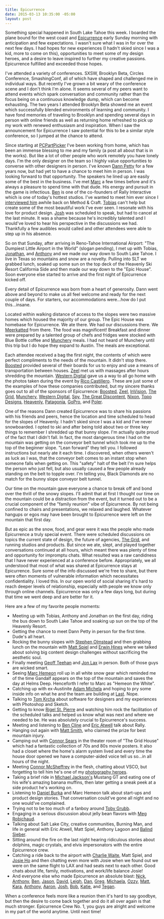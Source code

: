 ```yaml
---
title: Epicurrence
date: 2015-03-13 10:35:00 -05:00
layout: post
---
```


Something special happened in South Lake Tahoe this week. I boarded the plane bound for the west coast and [Epicurrence](http://epicurrence.com/) early Sunday morning with anticipation and few expectations. I wasn't sure what I was in for over the next few days. I had hopes for new experiences (I hadn't skied since I was a kid, more to come on this), opportunities to meet some of my design heroes, and a desire to leave inspired to further my creative passions. Epicurrence fulfilled and exceeded those hopes.

I've attended a variety of conferences. SXSW, Brooklyn Beta, Circles Conference, SmashingConf, all of which have shaped and challenged me in individual ways. But recently I've grown a bit weary of the conference scene and I don't think I'm alone. It seems several of my peers want to attend events which spark conversation and community rather than the focus being on a continuous knowledge dump, which can become exhausting. The two years I attended Brooklyn Beta showed me an event which successfully blended environments of learning and community. I have fond memories of traveling to Brooklyn and spending several days in person with online friends as well as returning home refreshed to pick up my work with renewed enthusiasm and inspiration. When I saw the announcement for Epicurrence I saw potential for this to be a similar style conference, so I jumped at the chance to attend.

Since starting at <a href="http://pcpartpicker.com/">PCPartPicker</a> I've been working from home, which has been an immense blessing to me and my family (a post all about that is in the works). But like a lot of other people who work remotely you have lonely days. I'm the only designer on the team so I highly value opportunities to converse with other designers in person. I've known <a href="http://twitter.com/dannpetty">Dann Petty</a> for a few years now, but had yet to have a chance to meet him in person. I was looking forward to that opportunity. The speakers he lined up are easily some of the best in the business. I've met <a href="http://twitter.com/hemeon">Marc</a> a few times before and it's always a pleasure to spend time with that dude. His energy and pursuit in the game is infectious. <a href="http://twitter.com/yocline">Ben</a> is one of the co-founders of Rally Interactive which is one of today's hottest studios. I've wanted to meet him ever since I <a href="http://methodandcraft.com/interviews/ben-cline">interviewed him</a> awhile back on Method & Craft. <a href="http://twitter.com/schneidertobias">Tobias</a> can't help but create some of the most beautiful work I've ever seen. I resonate with his love for product design. <a href="http://twitter.com/joshhemsley">Josh</a> was scheduled to speak, but had to cancel at the last minute. It was a shame because he's incredibly talented and I would've loved to hear his perspective in the discussions we had. Thankfully a few audibles would called and other attendees were able to step up in his absence.    

So on that Sunday, after arriving in Reno-Tahoe International Airport: "The Dumpiest Little Airport in the World" (slogan pending), I met up with Tobias, <a href="http://twitter.com/moore">Jonathan</a>, and <a href="https://twitter.com/alagoon">Anthony</a> and we made our way down to South Lake Tahoe. I live in Texas so mountains and snow are a novelty. Pulling into SLT we grabbed lunch, soaked up some sun on the top deck of the Heavenly Ski Resort California Side and then made our way down to the "Epic House". Soon everyone else started to arrive and the first night of Epicurrence kicked off.

Every detail of Epicurrence was born from a heart of generosity. Dann went above and beyond to make us all feel welcome and ready for the next couple of days. For starters, our accommodations were...how do I put this...insane.

Located within walking distance of access to the slopes were two massive homes which housed the majority of our group. The Epic House was homebase for Epicurrence. We ate there. We had our discussions there. We <a href="http://meerkatapp.co/">Meerkatted</a> from there. The food was magnificent! Breakfast and dinner were prepared by a talented group of chefs and fridges were stocked with Blue Bottle coffee and <a href="https://munchery.com/">Munchery</a> meals. I had not heard of Munchery until this trip but I do hope they expand to Austin. The meals are exceptional.

Each attendee received a bag the first night, the contents of which were perfect compliments to the needs of the mountain. It didn't stop there. <a href="http://www.boostedboards.com/">Boosted</a> provided several of their boards for us to enjoy and use a means of transportation between houses. <a href="https://www.zeel.com/">Zeel</a> met us with massages after hours shredding the mountain. <a href="http://www.wdc.com/en/">Western Digital</a> gave us a way to all go home with the photos taken during the event by <a href="http://studiocastillero.com/">Rico Castillero</a>. These are just some of the examples of how these companies contributed, but my sincere thanks goes out to all of the sponsors of Epicurrence: <a href="http://www.boostedboards.com/">Boosted</a>, <a href="https://www.zeel.com/">Zeel</a>, <a href="http://www.invisionapp.com/">InVision</a>, <a href="https://thegrid.io/">The Grid</a>, <a href="https://munchery.com/">Munchery</a>, <a href="http://www.wdc.com/en/">Western Digital</a>, <a href="http://www.spyoptic.com/">Spy</a>, <a href="https://thegreatdiscontent.com/">The Great Discontent</a>, <a href="http://www.nixon.com/us/en/">Nixon</a>, <a href="http://topodesigns.com/">Topo Designs</a>, <a href="http://www.skiheavenly.com/">Heavenly</a>, <a href="http://www.patagonia.com/us/home">Patagonia</a>, <a href="http://gopro.com/">GoPro</a>, and <a href="http://polerstuff.com/">Poler</a>.

One of the reasons Dann created Epicurrence was to share his passions with his friends and peers, hence the location and time scheduled to head for the slopes of Heavenly. I hadn't skied since I was a kid and I've never snowboarded. I opted to ski and after being told about two or three key things to remember I shredded up that bunny slope. I'm actually quite proud of the fact that I didn't fall. In fact, the most dangerous time I had on the mountain was getting on the conveyor belt tunnel which took me up to the top of the beginner slope. "Lean forward" they tell you. I followed instructions but nearly ate it each time. I discovered, when others weren't as luck as I was, that the conveyor belt comes to an instant stop when someone falls when getting on. This "safety" halt of the belt I'm sure helps the person who just fell, but also usually caused a few people already standing on the belt to topple over. I'm telling you, Black Diamonds are no match for the bunny slope conveyor belt tunnel.

Our time on the mountain gave everyone a chance to break off and bond over the thrill of the snowy slopes. I'll admit that at first I thought our time on the mountain could be a distraction from the event, but it turned out to be a crucial component of the "family reunion" vibe of Epicurrence. By not being confined to chairs and presentations, we relaxed and laughed. Whatever hangups or egos may have been brought to Epicurrence were left on the mountain that first day.

But as epic as the snow, food, and gear were it was the people who made Epicurrence a truly special event. There were scheduled discussions on topics the current state of design, the future of agencies, <a href="https://thegrid.io/">The Grid</a>, and running studios and products. But since we ate, slept, and played together conversations continued at all hours, which meant there was plenty of time and opportunity for impromptu chats. What resulted was a raw candidness that I have never experienced at a conference before. Appropriately, we all understood that most of what was shared at Epicurrence stays at Epicurrence. Sure some of the info discussed we're free to share, but there were often moments of vulnerable information which necessitates confidentiality. I loved this. In our open world of social sharing it's hard to reach deeper levels of relationship, especially with people we know only through online channels. Epicurrence was only a few days long, but during that time we went deep and are better for it.

Here are a few of my favorite people moments:

* Meeting up with Tobias, Anthony and Jonathan on the first day, riding the bus down to South Lake Tahoe and soaking up sun on the top of the Heavenly Resort.
* Getting the chance to meet Dann Petty in person for the first time. Dude's all heart.
* Rocking the bunny slopes with <a href="http://twitter.com/TheOlmstead">Stephen Olmstead</a> and then grabbing lunch on the mountain with <a href="https://twitter.com/thinmatt">Matt Spiel</a> and <a href="https://twitter.com/erwinhines">Erwin Hines</a> where we talked about solving big content design challenges without sacrificing the aesthetic soul.
* Finally meeting <a href="https://twitter.com/gt">Geoff Teehan</a> and <a href="https://twitter.com/jlax">Jon Lax</a> in person. Both of those guys are wicked smart.
* Seeing <a href="http://twitter.com/hemeon">Marc Hemeon</a> roll up in all white snow gear which reminded me of the time Gandalf appears on the top of the mountain and saves the day at Helms Deep. Henceforth I refer to Marc as "Hemeon the White".
* Catching up with ex-Austinite <a href="https://twitter.com/soopa">Adam Michela</a> and hoping to pry some inside info on what he and the team are building at <a href="http://last.co/">Last</a>. Nope.
* Talking to <a href="https://twitter.com/tomkrcha">Tom Krcha</a> about software for designers and my experiences with Photoshop and Sketch.
* Getting to know <a href="https://twitter.com/rigelstpierre">Rigel St. Pierre</a> and watching him rock the facilitation of the scheduled talks and helped us know what was next and where we needed to be. He was absolutely crucial to Epicurrence's success.
* Meeting and listening to <a href="http://twitter.com/yocline">Ben Cline</a> and <a href="https://twitter.com/ericatwell_">Eric Atwell</a> talk about Rally.
* Hanging out again with <a href="https://twitter.com/mds">Matt Smith</a>, who claimed the prize for best mountain injury.
* Camping out with <a href="https://twitter.com/connors">Connor Sears</a> in the theater room of "The Grid House" which had a fantastic collection of 70s and 80s movie posters. It also had a closet where the home's alarm system lived and every time the house door opened we have a computer-aided voice tell us so...in all hours of the night.
* Meeting <a href="https://twitter.com/mcsheffrey">Connor McSheffrey</a> in the flesh, chatting about VSCO, but forgetting to tell him he's one of my <a href="https://instagram.com/connor/">photography heroes</a>.
* Taking a brief ride in <a href="https://twitter.com/mjackson">Michael Jackson's</a> Mustang GT and eating one of his wife's amazing banana muffins, then later getting a sneak peek at a side product he's working on.
* Listening to <a href="https://twitter.com/dburka">Daniel Burka</a> and Marc Hemeon talk about start-ups and product design stories. That conversation could've gone all night and no one would've complained.
* Trying not to be too much of a fanboy around <a href="https://twitter.com/tobygrubb">Toby Grubb</a>.
* Engaging in a serious discussion about jelly bean flavors with <a href="https://twitter.com/megdraws">Meg Robichaud</a>.
* Talking about Salt Lake City, creative communities, Burning Man, and life in general with Eric Atwell, Matt Spiel, Anthony Lagoon and <a href="https://twitter.com/balindsieber">Balind Sieber</a>.
* Sitting around the fire on the last night hearing ridiculous stories about dolphins, magic crystals, and elvis impersonators with the entire Epicurrence crew.
* Catching a ride back to the airport with <a href="https://twitter.com/charliecwaite">Charlie Waite</a>, Matt Spiel, and <a href="https://twitter.com/joselleho">Josie Ho</a> and then chatting even more with Josie when we found out we were on the same flight to LAX and had seats next to each other. Good chats about life, family, motivations, and work/life balance Josie!
* And everyone else who made Epicurrence an absolute blast: <a href="https://twitter.com/whoisnicka">Nick</a>, <a href="https://twitter.com/aharmon">Anthony</a>, <a href="https://twitter.com/elegantseagulls">Ben</a>, <a href="https://twitter.com/jwu1019">Jason</a>, <a href="https://twitter.com/iamkgn">David</a>, <a href="https://twitter.com/lat">Leigh</a>, <a href="https://twitter.com/d4tocchini">Dan</a>, <a href="https://twitter.com/gregcorby">Greg</a>, <a href="https://twitter.com/michaela_sf">Michaela</a>, <a href="https://twitter.com/oswaldourrutia">Ozzy</a>, <a href="https://twitter.com/mattfaulk">Matt</a>, <a href="https://twitter.com/karaplace">Kara</a>, <a href="https://dribbble.com/toneaikue">Anthony</a>, <a href="https://twitter.com/areus">Aaron</a>, <a href="https://twitter.com/joshaustin">Josh</a>, <a href="https://twitter.com/bgalmar">Bob</a>, <a href="https://twitter.com/lil_dill">Katie</a>, and <a href="https://twitter.com/teganmierle">Tegan</a>.

When a conference feels more like a reunion then it's hard to say goodbye, but then the desire to come back together and do it all over again is that much stronger. Epicurrence Crew No. 1, you guys are alright and welcome in my part of the world anytime. Until next time!
